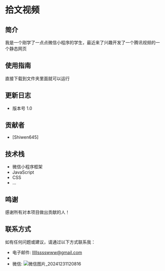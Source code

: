 # 拾文视频

## 简介
我是一个刚学了一点点微信小程序的学生，最近来了兴趣开发了一个腾讯视频的一个静态网页

## 使用指南
直接下载到文件夹里面就可以运行

## 更新日志
- 版本号 1.0

## 贡献者
- [Shiwen645]

## 技术栈
- 微信小程序框架
- JavaScript
- CSS
- ...

## 鸣谢
感谢所有对本项目做出贡献的人！

## 联系方式
如有任何问题或建议，请通过以下方式联系我：
- 电子邮件: lllllsssswww@gmail.com
- 
- 微信:
![微信图片_20241231120816](https://github.com/user-attachments/assets/1d994595-c63f-4790-a15e-c25a2a1f020a)
